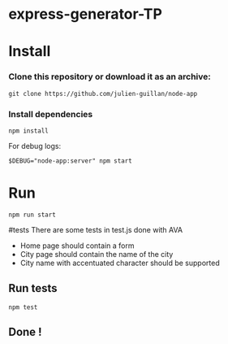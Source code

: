 # express-generator-TP

# Install
### Clone this repository or download it as an archive:
```
git clone https://github.com/julien-guillan/node-app
```
### Install dependencies
````
npm install
````
For debug logs:
```
$DEBUG="node-app:server" npm start
````

# Run
```
npm run start
```

#tests
There are some tests in test.js done with AVA
* Home page should contain a form
* City page should contain the name of the city
* City name with accentuated character should be supported

## Run tests
```
npm test
```

## Done !
